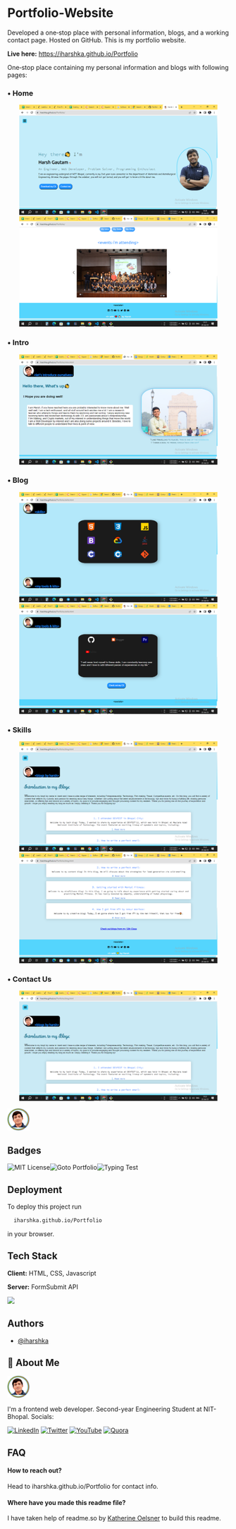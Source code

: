 # Portfolio-Website

Developed a one‑stop place with personal information, blogs, and a working contact page. Hosted on GitHub. This is my portfolio website.<br>

<b>Live here:</b> https://iharshka.github.io/Portfolio

One‑stop place containing my personal information and blogs with following pages:

### • Home

<p align="center">
  <img src="./Screenshots/Screenshot%20(2110).png" width="450" height="250" /> <img src="./Screenshots/Screenshot%20(2111).png" width="450" height="250" />
</p>

### • Intro

<p align="center">
 <img src="./Screenshots/Screenshot%20(2112).png" width="450" height="250" />
</p>

### • Blog

<p align="center">
 <img src="./Screenshots/Screenshot%20(2113).png" width="450" height="250" /> <img src="./Screenshots/Screenshot%20(2114).png" width="450" height="250" />
</p>

### • Skills

<p align="center">
<img src="./Screenshots/Screenshot%20(2115).png" width="450" height="250" /> <img src="./Screenshots/Screenshot%20(2116).png" width="450" height="250" />
</p>

### • Contact Us

<p align="center">
 <img src="./Screenshots/Screenshot%20(2115).png" width="450" height="250" />
</p>


<img src="./DevPics/favicon.webp" width="50" height="50" />

## Badges

![MIT License](https://img.shields.io/badge/License-MIT-green.svg)![Goto Portfolio](https://img.shields.io/badge/Personal-Portfolio-brightgreen?style=?style=for-the-badge&link=https://iharshka.github.io/Portfolio/)![Typing Test](https://img.shields.io/badge/Codeof-Conduct-brightgreen?style=?style=for-the-badge)

## Deployment

To deploy this project run

```bash
  iharshka.github.io/Portfolio
```

in your browser.

<!-- ## Screenshots

![App Screenshot](https://via.placeholder.com/468x300?text=App+Screenshot+Here) -->

## Tech Stack

**Client:** HTML, CSS, Javascript

**Server:** FormSubmit API

![](https://github-readme-stats.vercel.app/api/top-langs/?username=iharshka&theme=dark&hide_border=false&include_all_commits=false&count_private=false&layout=compact)

## Authors

- [@iharshka](https://www.github.com/iharshka)

## 🚀 About Me

<img src="./DevPics/favicon.webp" width="50" height="50" />

I'm a frontend web developer. Second-year Engineering Student at NIT-Bhopal. Socials:

[![LinkedIn](https://img.shields.io/badge/LinkedIn-%230077B5.svg?logo=linkedin&logoColor=white)](https://linkedin.com/in/iharshka) [![Twitter](https://img.shields.io/badge/Twitter-%231DA1F2.svg?logo=Twitter&logoColor=white)](https://twitter.com/iharshka) [![YouTube](https://img.shields.io/badge/YouTube-%23FF0000.svg?logo=YouTube&logoColor=white)](https://youtube.com/@iharshka) [![Quora](https://img.shields.io/badge/Quora-%23B92B27.svg?logo=Quora&logoColor=white)](https://quora.com/profile/Harsh-Gautam-Kanha)

## FAQ

#### How to reach out?

Head to iharshka.github.io/Portfolio for contact info.

#### Where have you made this readme file?

I have taken help of readme.so by <a href = "https://twitter.com/katherinecodes">Katherine Oelsner</a> to build this readme.
